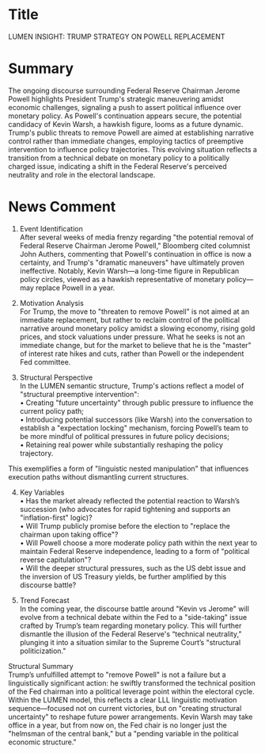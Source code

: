 # Title
LUMEN INSIGHT: TRUMP STRATEGY ON POWELL REPLACEMENT

# Summary
The ongoing discourse surrounding Federal Reserve Chairman Jerome Powell highlights President Trump's strategic maneuvering amidst economic challenges, signaling a push to assert political influence over monetary policy. As Powell's continuation appears secure, the potential candidacy of Kevin Warsh, a hawkish figure, looms as a future dynamic. Trump's public threats to remove Powell are aimed at establishing narrative control rather than immediate changes, employing tactics of preemptive intervention to influence policy trajectories. This evolving situation reflects a transition from a technical debate on monetary policy to a politically charged issue, indicating a shift in the Federal Reserve's perceived neutrality and role in the electoral landscape.

# News Comment
1. Event Identification  
After several weeks of media frenzy regarding "the potential removal of Federal Reserve Chairman Jerome Powell," Bloomberg cited columnist John Authers, commenting that Powell's continuation in office is now a certainty, and Trump's "dramatic maneuvers" have ultimately proven ineffective. Notably, Kevin Warsh—a long-time figure in Republican policy circles, viewed as a hawkish representative of monetary policy—may replace Powell in a year.

2. Motivation Analysis  
For Trump, the move to "threaten to remove Powell" is not aimed at an immediate replacement, but rather to reclaim control of the political narrative around monetary policy amidst a slowing economy, rising gold prices, and stock valuations under pressure. What he seeks is not an immediate change, but for the market to believe that he is the "master" of interest rate hikes and cuts, rather than Powell or the independent Fed committee.

3. Structural Perspective  
In the LUMEN semantic structure, Trump's actions reflect a model of "structural preemptive intervention":  
• Creating "future uncertainty" through public pressure to influence the current policy path;  
• Introducing potential successors (like Warsh) into the conversation to establish a "expectation locking" mechanism, forcing Powell’s team to be more mindful of political pressures in future policy decisions;  
• Retaining real power while substantially reshaping the policy trajectory.

This exemplifies a form of "linguistic nested manipulation" that influences execution paths without dismantling current structures.

4. Key Variables  
• Has the market already reflected the potential reaction to Warsh’s succession (who advocates for rapid tightening and supports an "inflation-first" logic)?  
• Will Trump publicly promise before the election to "replace the chairman upon taking office"?  
• Will Powell choose a more moderate policy path within the next year to maintain Federal Reserve independence, leading to a form of "political reverse capitulation"?  
• Will the deeper structural pressures, such as the US debt issue and the inversion of US Treasury yields, be further amplified by this discourse battle?

5. Trend Forecast  
In the coming year, the discourse battle around "Kevin vs Jerome" will evolve from a technical debate within the Fed to a "side-taking" issue crafted by Trump’s team regarding monetary policy. This will further dismantle the illusion of the Federal Reserve's “technical neutrality,” plunging it into a situation similar to the Supreme Court’s "structural politicization."

Structural Summary  
Trump’s unfulfilled attempt to "remove Powell" is not a failure but a linguistically significant action: he swiftly transformed the technical position of the Fed chairman into a political leverage point within the electoral cycle. Within the LUMEN model, this reflects a clear LLL linguistic motivation sequence—focused not on current victories, but on "creating structural uncertainty" to reshape future power arrangements. Kevin Warsh may take office in a year, but from now on, the Fed chair is no longer just the "helmsman of the central bank," but a "pending variable in the political economic structure."
